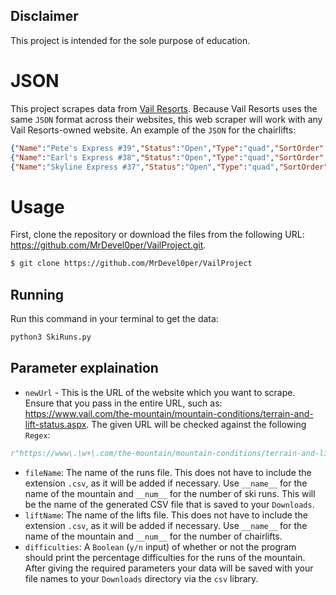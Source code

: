 ## Disclaimer
This project is intended for the sole purpose of education.

# JSON
This project scrapes data from [Vail Resorts](https://vail.com). Because Vail Resorts uses the same `JSON` format across their websites, this web scraper will work with any Vail Resorts-owned website. An example of the `JSON` for the chairlifts:
```json
{"Name":"Pete's Express #39","Status":"Open","Type":"quad","SortOrder":0,"Mountain":"Blue Sky Basin","WaitTimeInMinutes":3,"Capacity":4,"OpenTime":"10:00","CloseTime":"14:15"},
{"Name":"Earl's Express #38","Status":"Open","Type":"quad","SortOrder":1,"Mountain":"Blue Sky Basin","WaitTimeInMinutes":4,"Capacity":4,"OpenTime":"10:00","CloseTime":"14:30"},
{"Name":"Skyline Express #37","Status":"Open","Type":"quad","SortOrder":2,"Mountain":"Blue Sky Basin","WaitTimeInMinutes":1,"Capacity":4,"OpenTime":"10:00","CloseTime":"14:30"}
```

# Usage
First, clone the repository or download the files from the following URL: https://github.com/MrDevel0per/VailProject.git.
```bash
$ git clone https://github.com/MrDevel0per/VailProject
```
## Running
Run this command in your terminal to get the data:
```bash
python3 SkiRuns.py
```
## Parameter explaination
* `newUrl` - This is the URL of the website which you want to scrape. Ensure that you pass in the entire URL, such as: https://www.vail.com/the-mountain/mountain-conditions/terrain-and-lift-status.aspx. The given URL will be checked against the following `Regex`:
```python
r"https://www\.\w+\.com/the-mountain/mountain-conditions/terrain-and-lift-status.aspx"
```
* `fileName`: The name of the runs file. This does not have to include the extension `.csv`, as it will be added if necessary. Use `__name__` for the name of the mountain and `__num__` for the number of ski runs. This will be the name of the generated CSV file that is saved to your `Downloads`.
* `liftName`: The name of the lifts file. This does not have to include the extension `.csv`, as it will be added if necessary. Use `__name__` for the name of the mountain and `__num__` for the number of chairlifts.
* `difficulties`: A `Boolean` (`y/n` input) of whether or not the program should print the percentage difficulties for the runs of the mountain.
After giving the required parameters your data will be saved with your file names to your `Downloads` directory via the `csv` library.

